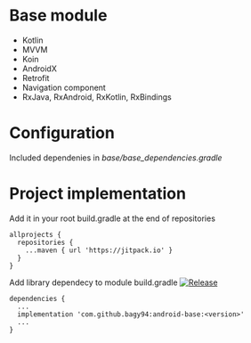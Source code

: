 
# Base module
- Kotlin
- MVVM
- Koin
- AndroidX
- Retrofit
- Navigation component
- RxJava, RxAndroid, RxKotlin, RxBindings

# Configuration
Included dependenies in <i>base/base_dependencies.gradle</i>

# Project implementation
Add it in your root build.gradle at the end of repositories
```
allprojects {
  repositories {
    ...maven { url 'https://jitpack.io' }
  }
}
```
Add library dependecy to module build.gradle
[![Release](https://jitpack.io/v/bagy94/android-base.svg)](https://jitpack.io/#bagy94/android-base)
```
dependencies {
  ...
  implementation 'com.github.bagy94:android-base:<version>'
  ...
}

